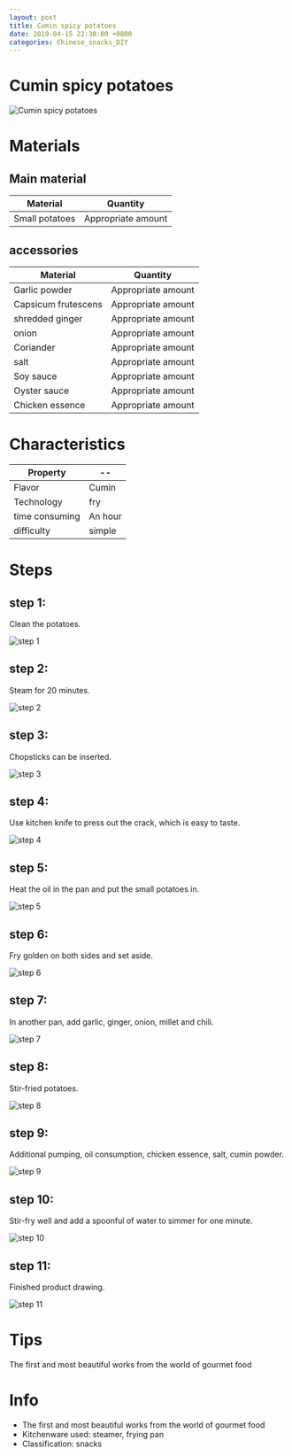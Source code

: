 ```yaml
---
layout: post
title: Cumin spicy potatoes
date: 2019-04-15 22:30:00 +0800
categories: Chinese_snacks_DIY
---
```


# Cumin spicy potatoes

![Cumin spicy potatoes]({{site.baseurl}}/img/414063/414063.jpg)

# Materials


## Main material

Material|Quantity
--|--
Small potatoes|Appropriate amount

## accessories

Material|Quantity
--|--
Garlic powder|Appropriate amount
Capsicum frutescens|Appropriate amount
shredded ginger|Appropriate amount
onion|Appropriate amount
Coriander|Appropriate amount
salt|Appropriate amount
Soy sauce|Appropriate amount
Oyster sauce|Appropriate amount
Chicken essence|Appropriate amount

# Characteristics

Property|--
--|--
Flavor|Cumin
Technology|fry
time consuming|An hour
difficulty|simple

# Steps

## step 1:

Clean the potatoes.

![step 1]({{site.baseurl}}/img/414063/1.jpg)

## step 2:

Steam for 20 minutes.

![step 2]({{site.baseurl}}/img/414063/2.jpg)

## step 3:

Chopsticks can be inserted.

![step 3]({{site.baseurl}}/img/414063/3.jpg)

## step 4:

Use kitchen knife to press out the crack, which is easy to taste.

![step 4]({{site.baseurl}}/img/414063/4.jpg)

## step 5:

Heat the oil in the pan and put the small potatoes in.

![step 5]({{site.baseurl}}/img/414063/5.jpg)

## step 6:

Fry golden on both sides and set aside.

![step 6]({{site.baseurl}}/img/414063/6.jpg)

## step 7:

In another pan, add garlic, ginger, onion, millet and chili.

![step 7]({{site.baseurl}}/img/414063/7.jpg)

## step 8:

Stir-fried potatoes.

![step 8]({{site.baseurl}}/img/414063/8.jpg)

## step 9:

Additional pumping, oil consumption, chicken essence, salt, cumin powder.

![step 9]({{site.baseurl}}/img/414063/9.jpg)

## step 10:

Stir-fry well and add a spoonful of water to simmer for one minute.

![step 10]({{site.baseurl}}/img/414063/10.jpg)

## step 11:

Finished product drawing.

![step 11]({{site.baseurl}}/img/414063/11.jpg)

# Tips

The first and most beautiful works from the world of gourmet food

# Info

- The first and most beautiful works from the world of gourmet food
- Kitchenware used: steamer, frying pan
- Classification: snacks